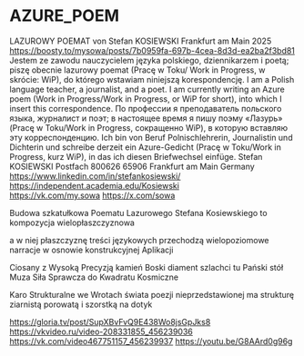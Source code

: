 # AZURE_POEM
LAZUROWY POEMAT von Stefan KOSIEWSKI Frankfurt am Main 2025 
https://boosty.to/mysowa/posts/7b0959fa-697b-4cea-8d3d-ea2ba2f3bd81
Jestem ze zawodu nauczycielem języka polskiego, dziennikarzem i poetą; piszę obecnie lazurowy poemat (Pracę w Toku/ Work in Progress, w skrócie: WiP), do którego wstawiam niniejszą korespondencję.
I am a Polish language teacher, a journalist, and a poet. I am currently writing an Azure poem (Work in Progress/Work in Progress, or WiP for short), into which I insert this correspondence.
По профессии я преподаватель польского языка, журналист и поэт; в настоящее время я пишу поэму «Лазурь» (Pracę w Toku/Work in Progress, сокращенно WiP), в которую вставляю эту корреспонденцию.
Ich bin von Beruf Polnischlehrerin, Journalistin und Dichterin und schreibe derzeit ein Azure-Gedicht (Pracę w Toku/Work in Progress, kurz WiP), in das ich diesen Briefwechsel einfüge.
Stefan KOSIEWSKI Postfach 800626 65906 Frankfurt am Main Germany 
https://www.linkedin.com/in/stefankosiewski/ 
https://independent.academia.edu/Kosiewski  
https://vk.com/my.sowa
https://x.com/sowa 

Budowa szkatułkowa Poematu
Lazurowego Stefana Kosiewskiego
to kompozycja wielopłaszczyznowa

a w niej płaszczyznę treści językowych
przechodzą wielopoziomowe narracje
w osnowie konstrukcyjnej Aplikacji

Ciosany z Wysoką Precyzją kamień
Boski diament szlachci tu Pański stół Muza
Siła Sprawcza do Kwadratu Kosmiczne

Karo Strukturalne we Wrotach świata
poezji nieprzedstawionej ma strukturę
ziarnistą porowatą i szorstką na dotyk

https://gloria.tv/post/SupXBvFvQ9E438Wo8jsGpJks8
https://vkvideo.ru/video-208331855_456239036
https://vk.com/video467751157_456239937
https://youtu.be/G8AArd0g96g
